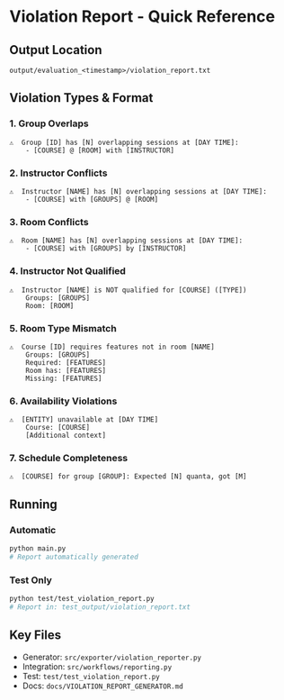 # Violation Report - Quick Reference

## Output Location
```
output/evaluation_<timestamp>/violation_report.txt
```

## Violation Types & Format

### 1. Group Overlaps
```
⚠️  Group [ID] has [N] overlapping sessions at [DAY TIME]:
    - [COURSE] @ [ROOM] with [INSTRUCTOR]
```

### 2. Instructor Conflicts
```
⚠️  Instructor [NAME] has [N] overlapping sessions at [DAY TIME]:
    - [COURSE] with [GROUPS] @ [ROOM]
```

### 3. Room Conflicts
```
⚠️  Room [NAME] has [N] overlapping sessions at [DAY TIME]:
    - [COURSE] with [GROUPS] by [INSTRUCTOR]
```

### 4. Instructor Not Qualified
```
⚠️  Instructor [NAME] is NOT qualified for [COURSE] ([TYPE])
    Groups: [GROUPS]
    Room: [ROOM]
```

### 5. Room Type Mismatch
```
⚠️  Course [ID] requires features not in room [NAME]
    Groups: [GROUPS]
    Required: [FEATURES]
    Room has: [FEATURES]
    Missing: [FEATURES]
```

### 6. Availability Violations
```
⚠️  [ENTITY] unavailable at [DAY TIME]
    Course: [COURSE]
    [Additional context]
```

### 7. Schedule Completeness
```
⚠️  [COURSE] for group [GROUP]: Expected [N] quanta, got [M]
```

## Running

### Automatic
```bash
python main.py
# Report automatically generated
```

### Test Only
```bash
python test/test_violation_report.py
# Report in: test_output/violation_report.txt
```

## Key Files
- Generator: `src/exporter/violation_reporter.py`
- Integration: `src/workflows/reporting.py`
- Test: `test/test_violation_report.py`
- Docs: `docs/VIOLATION_REPORT_GENERATOR.md`
